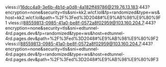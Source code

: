 vless://16dcc4a9-3e6b-4b1d-a0d8-4a182ff49786@219.76.13.183:443?encryption=none&security=tls&sni=kk2.wlcf.lol&fp=randomized&type=ws&host=kk2.wlcf.lol&path=%2F%3Fed%3D2048#%E9%AB%98%E9%80%9F1
vless://88559813-0985-41a0-be8f-0572a8f02959@103.160.204.7:443?encryption=none&security=tls&sni=edtunnel-4rd.pages.dev&fp=randomized&type=ws&host=edtunnel-4rd.pages.dev&path=%2F%3Fed%3D2048#%E9%AB%98%E9%80%9F2
vless://88559813-0985-41a0-be8f-0572a8f02959@103.160.204.7:443?encryption=none&security=tls&sni=edtunnel-4rd.pages.dev&fp=randomized&type=ws&host=edtunnel-4rd.pages.dev&path=%2F%3Fed%3D2048#%E9%AB%98%E9%80%9F3
